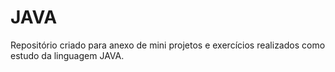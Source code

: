 # JAVA
Repositório criado para anexo de mini projetos e exercícios realizados como estudo da linguagem JAVA.
